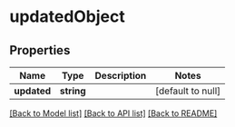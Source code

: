 # updatedObject

## Properties
Name | Type | Description | Notes
------------ | ------------- | ------------- | -------------
**updated** | **string** |  | [default to null]

[[Back to Model list]](../README.md#documentation-for-models) [[Back to API list]](../README.md#documentation-for-api-endpoints) [[Back to README]](../README.md)


